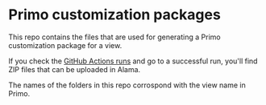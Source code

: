 # Primo customization packages

This repo contains the files that are used for generating a Primo customization package for a view. 

If you check the [GitHub Actions runs](https://github.com/jhu-library-applications/primo-customization-package/actions) and 
go to a successful run, you'll find ZIP files that can be uploaded in Alama. 

The names of the folders in this repo corrospond with the view name in Primo. 



